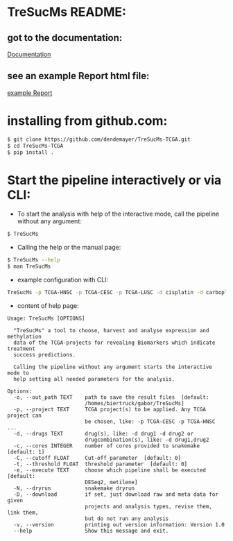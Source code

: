# TreSucMs README:  
## got to the documentation:  
[Documentation](https://dendemayer.github.io/TreSucMs-TCGA/#)  
## see an example Report html file:  
[example Report](suppl/report.html)

# installing from github.com:
```bash
$ git clone https://github.com/dendemayer/TreSucMs-TCGA.git
$ cd TreSucMs-TCGA
$ pip install .
```

# Start the pipeline interactively or via CLI:

- To start the analysis with help of the interactive mode, call the pipeline
  without any argument:  

```bash
$ TreSucMs
```

- Calling the help or the manual page:  

```bash
$ TreSucMs --help
$ man TreSucMs
```

- example configuration with CLI:  

```bash
TreSucMs -p TCGA-HNSC -p TCGA-CESC -p TCGA-LUSC -d cisplatin -d carboplatin,paclitaxel -d carboplatin -o TreSucM -c 40 -e metilene -t 5 -t 10 -C 8 -C 5 -e DESeq2
```
- content of help page:  

```
Usage: TreSucMs [OPTIONS]  
  
  "TreSucMs" a tool to choose, harvest and analyse expression and methylation  
  data of the TCGA-projects for revealing Biomarkers which indicate treatment  
  success predictions.  
  
  Calling the pipeline without any argument starts the interactive mode to  
  help setting all needed parameters for the analysis.  
  
Options:  
  -o, --out_path TEXT    path to save the result files  [default:  
                         /homes/biertruck/gabor/TreSucMs]  
  -p, --project TEXT     TCGA project(s) to be applied. Any TCGA project can  
                         be chosen, like: -p TCGA-CESC -p TCGA-HNSC ...  
  -d, --drugs TEXT       drug(s), like: -d drug1 -d drug2 or  
                         drugcombination(s), like: -d drug1,drug2  
  -c, --cores INTEGER    number of cores provided to snakemake  [default: 1]  
  -C, --cutoff FLOAT     Cut-off parameter  [default: 0]  
  -t, --threshold FLOAT  threshold parameter  [default: 0]  
  -e, --execute TEXT     choose which pipeline shall be executed  [default:  
                         DESeq2, metilene]  
  -N, --dryrun           snakemake dryrun  
  -D, --download         if set, just download raw and meta data for given  
                         projects and analysis types, revise them, link them,  
                         but do not run any analysis  
  -v, --version          printing out version information: Version 1.0  
  --help                 Show this message and exit.  
```
